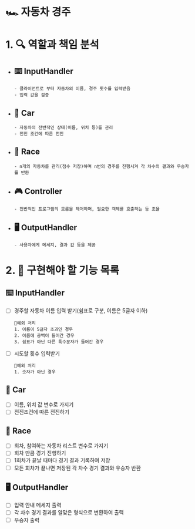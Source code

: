 # 🏎️ 자동차 경주

# 1. 🔍️ 역할과 책임 분석

- ## ⌨️ InputHandler
    ````
    - 클라이언트로 부터 자동차의 이름, 경주 횟수를 입력받음
    - 입력 값을 검증
    ````
- ## 🚗 Car
  ````
  - 자동차의 전반적인 상태(이름, 위치 등)를 관리
  - 전진 조건에 따른 전진
  ````
- ## 🏁 Race
  ````
  - n개의 자동차를 관리(점수 저장)하며 n번의 경주를 진행시켜 각 차수의 결과와 우승자를 반환
  ````
- ## 🎮️ Controller
  ````
  - 전반적인 프로그램의 흐름을 제어하며, 필요한 객체를 호출하는 등 조율
  ````
- ## 🖥️ OutputHandler
  ````
  - 사용자에게 메세지, 결과 값 등을 제공
  ````


# 2. 📝 구현해야 할 기능 목록

## ⌨️ InputHandler

- [ ] 경주할 자동차 이름 입력 받기(쉼표로 구분, 이름은 5글자 이하)
  ````
  🚫예외 처리
  1. 이름이 5글자 초과인 경우
  2. 이름에 공백이 들어간 경우
  3. 쉼표가 아닌 다른 특수문자가 들어간 경우
  ````
- [ ] 시도할 횟수 입력받기
  ````
  🚫예외 처리
  1. 숫자가 아닌 경우
  ````

## 🚗 Car
- [ ] 이름, 위치 값 변수로 가지기
- [ ] 전진조건에 따른 전진하기

## 🏁 Race
- [ ] 회차, 참여하는 자동차 리스트 변수로 가지기
- [ ] 회차 만큼 경기 진행하기
- [ ] 1회차가 끝날 때마다 경기 결과 기록하여 저장
- [ ] 모든 회차가 끝나면 저장된 각 차수 경기 결과와 우승자 반환

## 🖥️ OutputHandler
- [ ] 입력 안내 메세지 출력
- [ ] 각 차수 경기 결과를 알맞은 형식으로 변환하여 출력
- [ ] 우승자 출력